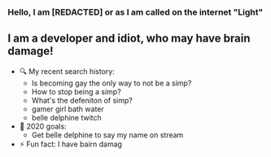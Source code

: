 ### Hello, I am [REDACTED] or as I am called on the internet "Light"

## I am a developer and idiot, who may have brain damage!

- 🔍 My recent search history:
    - Is becoming gay the only way to not be a simp?
    - How to stop being a simp?
    - What's the defeniton of simp?
    - gamer girl bath water
    - belle delphine twitch
- 🥅 2020 goals:
    - Get belle delphine to say my name on stream
- ⚡ Fun fact: I have bairn damag